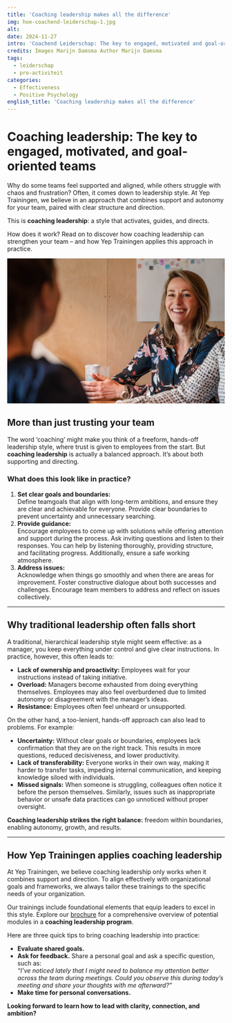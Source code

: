 ```yaml
---
title: 'Coaching leadership makes all the difference'
img: hoe-coachend-leiderschap-1.jpg
alt: 
date: 2024-11-27
intro: 'Coachend Leiderschap: The key to engaged, motivated and goal-oriented teams'
credits: Images Marijn Damsma Author Marijn Damsma
tags:
  - leiderschap
  - pro-activiteit
categories:
  - Effectiveness
  - Positive Psychology
english_title: 'Coaching leadership makes all the difference'
---
```


# Coaching leadership: The key to engaged, motivated, and goal-oriented teams

Why do some teams feel supported and aligned, while others struggle with chaos and frustration? Often, it comes down to leadership style. At Yep Trainingen, we believe in an approach that combines support and autonomy for your team, paired with clear structure and direction.

This is **coaching leadership**: a style that activates, guides, and directs.

How does it work? Read on to discover how coaching leadership can strengthen your team – and how Yep Trainingen applies this approach in practice.

![Foto trainer Sophie in gesprek](./hoe-coachend-leiderschap-1.jpg)

## More than just trusting your team

The word ‘coaching’ might make you think of a freeform, hands-off leadership style, where trust is given to employees from the start. But **coaching leadership** is actually a balanced approach. It’s about both supporting and directing.

### What does this look like in practice?

1. **Set clear goals and boundaries:**  
   Define teamgoals that align with long-term ambitions, and ensure they are clear and achievable for everyone. Provide clear boundaries to prevent uncertainty and unnecessary searching.
2. **Provide guidance:**  
   Encourage employees to come up with solutions while offering attention and support during the process. Ask inviting questions and listen to their responses. You can help by listening thoroughly, providing structure, and facilitating progress. Additionally, ensure a safe working atmosphere.
3. **Address issues:**  
   Acknowledge when things go smoothly and when there are areas for improvement. Foster constructive dialogue about both successes and challenges. Encourage team members to address and reflect on issues collectively.

---

## Why traditional leadership often falls short

A traditional, hierarchical leadership style might seem effective: as a manager, you keep everything under control and give clear instructions. In practice, however, this often leads to:

- **Lack of ownership and proactivity:** Employees wait for your instructions instead of taking initiative.
- **Overload:** Managers become exhausted from doing everything themselves. Employees may also feel overburdened due to limited autonomy or disagreement with the manager’s ideas.
- **Resistance:** Employees often feel unheard or unsupported.

On the other hand, a too-lenient, hands-off approach can also lead to problems. For example:

- **Uncertainty:** Without clear goals or boundaries, employees lack confirmation that they are on the right track. This results in more questions, reduced decisiveness, and lower productivity.
- **Lack of transferability:** Everyone works in their own way, making it harder to transfer tasks, impeding internal communication, and keeping knowledge siloed with individuals.
- **Missed signals:** When someone is struggling, colleagues often notice it before the person themselves. Similarly, issues such as inappropriate behavior or unsafe data practices can go unnoticed without proper oversight.

**Coaching leadership strikes the right balance:** freedom within boundaries, enabling autonomy, growth, and results.

---

## How Yep Trainingen applies coaching leadership

At Yep Trainingen, we believe coaching leadership only works when it combines support and direction. To align effectively with organizational goals and frameworks, we always tailor these trainings to the specific needs of your organization.

Our trainings include foundational elements that equip leaders to excel in this style. Explore our [brochure](../../Brochure-CL-Yep.pdf) for a comprehensive overview of potential modules in a **coaching leadership program**.

Here are three quick tips to bring coaching leadership into practice:

- **Evaluate shared goals.**
- **Ask for feedback.** Share a personal goal and ask a specific question, such as:  
  _“I’ve noticed lately that I might need to balance my attention better across the team during meetings. Could you observe this during today’s meeting and share your thoughts with me afterward?”_
- **Make time for personal conversations.**

**Looking forward to learn how to lead with clarity, connection, and ambition?**
